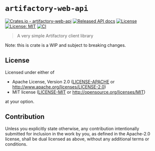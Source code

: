 # `artifactory-web-api`

[![Crates.io - artifactory-web-api](https://img.shields.io/crates/v/artifactory-web-api.svg?maxAge=2592000)](https://crates.io/crates/artifactory-web-api)
[![Released API docs](https://docs.rs/artifactory-web-api/badge.svg)](https://docs.rs/artifactory-web-api)
[![License](https://img.shields.io/badge/License-Apache%202.0-blue.svg)](https://opensource.org/licenses/Apache-2.0)
[![License: MIT](https://img.shields.io/badge/License-MIT-yellow.svg)](https://opensource.org/licenses/MIT)
[![CI](https://github.com/mvertescher/artifactory-web-api-rs/workflows/Continuous%20integration/badge.svg?branch=main)](https://github.com/mvertescher/artifactory-web-api-rs/actions)

> A very simple Artifactory client library

Note: this is crate is a WIP and subject to breaking changes.

## License

Licensed under either of

 * Apache License, Version 2.0
   ([LICENSE-APACHE](LICENSE-APACHE) or http://www.apache.org/licenses/LICENSE-2.0)
 * MIT license
   ([LICENSE-MIT](LICENSE-MIT) or http://opensource.org/licenses/MIT)

at your option.

## Contribution

Unless you explicitly state otherwise, any contribution intentionally submitted
for inclusion in the work by you, as defined in the Apache-2.0 license, shall be
dual licensed as above, without any additional terms or conditions.

